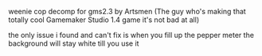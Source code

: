 weenie cop decomp for gms2.3
by Artsmen (The guy who's making that totally cool Gamemaker Studio 1.4 game it's not bad at all)

the only issue i found and can't fix is when you fill up the pepper meter the background will stay white till you use it
